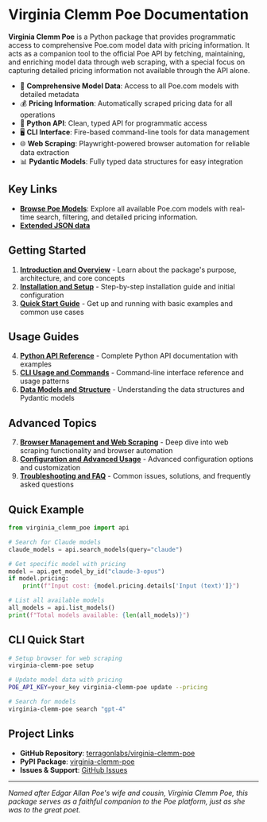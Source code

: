 # Virginia Clemm Poe Documentation

**Virginia Clemm Poe** is a Python package that provides programmatic access to comprehensive Poe.com model data with pricing information. It acts as a companion tool to the official Poe API by fetching, maintaining, and enriching model data through web scraping, with a special focus on capturing detailed pricing information not available through the API alone.

- 🤖 **Comprehensive Model Data**: Access to all Poe.com models with detailed metadata
- 💰 **Pricing Information**: Automatically scraped pricing data for all operations
- 🐍 **Python API**: Clean, typed API for programmatic access
- 🖥️ **CLI Interface**: Fire-based command-line tools for data management
- 🌐 **Web Scraping**: Playwright-powered browser automation for reliable data extraction
- 📊 **Pydantic Models**: Fully typed data structures for easy integration

## Key Links

- **[Browse Poe Models](models/index.md)**: Explore all available Poe.com models with real-time search, filtering, and detailed pricing information.
- **[Extended JSON data](https://raw.githubusercontent.com/twardoch/virginia-clemm-poe/refs/heads/main/src/virginia_clemm_poe/data/poe_models.json)**

## Getting Started

1. **[Introduction and Overview](chapter1-introduction.md)** - Learn about the package's purpose, architecture, and core concepts
2. **[Installation and Setup](chapter2-installation.md)** - Step-by-step installation guide and initial configuration
3. **[Quick Start Guide](chapter3-quickstart.md)** - Get up and running with basic examples and common use cases

## Usage Guides

4. **[Python API Reference](chapter4-api.md)** - Complete Python API documentation with examples
5. **[CLI Usage and Commands](chapter5-cli.md)** - Command-line interface reference and usage patterns
6. **[Data Models and Structure](chapter6-models.md)** - Understanding the data structures and Pydantic models

## Advanced Topics

7. **[Browser Management and Web Scraping](chapter7-browser.md)** - Deep dive into web scraping functionality and browser automation
8. **[Configuration and Advanced Usage](chapter8-configuration.md)** - Advanced configuration options and customization
9. **[Troubleshooting and FAQ](chapter9-troubleshooting.md)** - Common issues, solutions, and frequently asked questions

## Quick Example

```python
from virginia_clemm_poe import api

# Search for Claude models
claude_models = api.search_models(query="claude")

# Get specific model with pricing
model = api.get_model_by_id("claude-3-opus")
if model.pricing:
    print(f"Input cost: {model.pricing.details['Input (text)']}")

# List all available models
all_models = api.list_models()
print(f"Total models available: {len(all_models)}")
```

## CLI Quick Start

```bash
# Setup browser for web scraping
virginia-clemm-poe setup

# Update model data with pricing
POE_API_KEY=your_key virginia-clemm-poe update --pricing

# Search for models
virginia-clemm-poe search "gpt-4"
```

## Project Links

- **GitHub Repository**: [terragonlabs/virginia-clemm-poe](https://github.com/terragonlabs/virginia-clemm-poe)
- **PyPI Package**: [virginia-clemm-poe](https://pypi.org/project/virginia-clemm-poe/)
- **Issues & Support**: [GitHub Issues](https://github.com/terragonlabs/virginia-clemm-poe/issues)

---

*Named after Edgar Allan Poe's wife and cousin, Virginia Clemm Poe, this package serves as a faithful companion to the Poe platform, just as she was to the great poet.*
